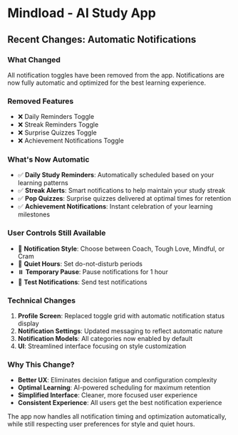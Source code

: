 # Mindload - AI Study App

## Recent Changes: Automatic Notifications

### What Changed
All notification toggles have been removed from the app. Notifications are now fully automatic and optimized for the best learning experience.

### Removed Features
- ❌ Daily Reminders Toggle
- ❌ Streak Reminders Toggle  
- ❌ Surprise Quizzes Toggle
- ❌ Achievement Notifications Toggle

### What's Now Automatic
- ✅ **Daily Study Reminders**: Automatically scheduled based on your learning patterns
- ✅ **Streak Alerts**: Smart notifications to help maintain your study streak
- ✅ **Pop Quizzes**: Surprise quizzes delivered at optimal times for retention
- ✅ **Achievement Notifications**: Instant celebration of your learning milestones

### User Controls Still Available
- 🎨 **Notification Style**: Choose between Coach, Tough Love, Mindful, or Cram
- 🔕 **Quiet Hours**: Set do-not-disturb periods
- ⏸️ **Temporary Pause**: Pause notifications for 1 hour
- 🧪 **Test Notifications**: Send test notifications

### Technical Changes
1. **Profile Screen**: Replaced toggle grid with automatic notification status display
2. **Notification Settings**: Updated messaging to reflect automatic nature
3. **Notification Models**: All categories now enabled by default
4. **UI**: Streamlined interface focusing on style customization

### Why This Change?
- **Better UX**: Eliminates decision fatigue and configuration complexity
- **Optimal Learning**: AI-powered scheduling for maximum retention
- **Simplified Interface**: Cleaner, more focused user experience
- **Consistent Experience**: All users get the best notification experience

The app now handles all notification timing and optimization automatically, while still respecting user preferences for style and quiet hours.
